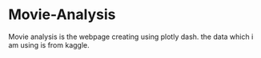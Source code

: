 # Movie-Analysis
Movie analysis is the webpage creating using plotly dash. the data which i am using is from kaggle.
